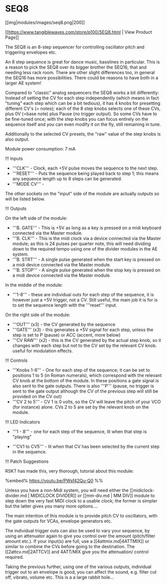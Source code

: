 # SEQ8
[[img|modules/images/seq8.png|200]]

[[https://www.tangiblewaves.com/store/p100/SEQ8.html | View Product Page]]

The SEQ8 is an 8-step sequencer for controlling oscillator pitch and triggering envelopes etc.

An 8 step sequence is great for dance music,  basslines in particular. This is a reason to pick the SEQ8 over its bigger brother the SEQ16, that and needing less rack room. There are other slight differences too, in general the SEQ16 has more possibilities. There could be reasons to have both in a larger AE system!

Compared to "classic" analog sequencers the SEQ8 works a bit differently: Instead of setting the CV for each step independently (which means in fact "tuning" each step which can be a bit tedious), it has 4 knobs for presetting different CV's (= notes); each of the 8 step knobs selects one of these CVs, plus 0V (=base note) plus Pause (no trigger output). So some CVs have to be fine-tuned once; with the step knobs you can focus entirely on the sequence itself and you can even modify it on the fly, still remaining in tune.

Additionally to the selected CV presets, the "raw" value of the step knobs is also output.

Module power consumption: 7 mA


!!! Inputs

* '''CLK''' - Clock, each +5V pulse moves the sequence to the next step.
* '''RESET''' - Puts the sequence being played back to step 1; this means any sequence length up to 8 steps can be generated.
* '''MODE CV''' -

The other sockets on the "input" side of the module are actually outputs so will be listed below.

!!! Outputs

On the left side of the module:

* '''B. GATE''' - This is +5V as long as a key is pressed on a midi keyboard connected via the Master module.
* '''B. CLK''' - This is the midi clock via a device connected via the Master module; as this is 24 pulses per quarter note, this will need dividing down to the required tempo using one of the divider modules in the AE system. 
* '''B. STRT''' - A single pulse generated when the start key is pressed on a midi device connected via the Master module.
* '''B. STOP''' - A single pulse generated when the stop key is pressed on a midi device connected via the Master module.

In the middle of the module:

* '''1-8''' - these are individual outs for each step of the sequence, it is however just a +5V trigger, not a CV. Still useful, the main job  it is for is to set the sequence length with the '''reset''' input.

On the right side of the module:

* '''OUT''' (x3) - the CV generated by the sequence
* '''GATE''' (x3) - this generates a  +5V signal for each step, unless  the step is set to P (pause) or ACC (accent, more below)
* '''CV RAW''' (x2) - this is the CV generated by the actual step knob, so it changes with each step but not to the CV set by the relevant CV knob. useful for modulation effects.

!!! Controls

* '''Knobs 1-8''' - One for each step of the sequence; it can be set to positions 1 to 5 (in Roman numerals), which correspond with the relevant CV knob at the bottom of the module. In these positions a gate signal is also sent to the gate outputs. There is also '''P''' (pause, no trigger is sent to the gate output although the CV of the previous step will still be provided on the CV out)
* '''CV 2 to 5''' -  CV 1 is 0 volts, so the CV will leave the pitch of your VCO (for instance) alone. CVs 2 to 5 are set by the relevant knob on the module. 

!!! LED Indicators

* '''1 - 8''' - one for each step of the sequence, lit when that step is "playing"

* '''CV1 to CV5''' - lit when that CV has been selected by the current  step in the sequence.

!!! Patch Suggestions

RSKT has made this, very thorough, tutorial about this module:

%embed% https://youtu.be/PWsf42Qu-Q0 %%

Unless you have a non-Midi system, you will need either the [[midiclock-divider.md | MIDICLOCK DIVIDER]] or [[mm-div.md | MM DIV]] module to step down the very fast MIDI clock to a usable clock; the former is simpler but the latter gives you many more options....

The main intention of  this module is to provide pitch CV to oscillators, with the gate outputs for VCAs, envelope generators etc. 


The individual trigger outs can also be used to vary your sequence, by using an attenuator again to give you control over the amount (pitch/filter amount etc.). If your input(s) are full, use a [[4attmix.md|4ATTMIX]] or similar to combine the CVs before going to the destination. The [[2attcv.md|2ATTCV]] and 4ATT/MIX give you the attenuation/ control required.

Taking the previous further, using one of the various outputs, individual trigger out to an envelope is good, you can affect the sound, e.g. filter cut off, vibrato, volume etc. This is a a large rabbit hole...
